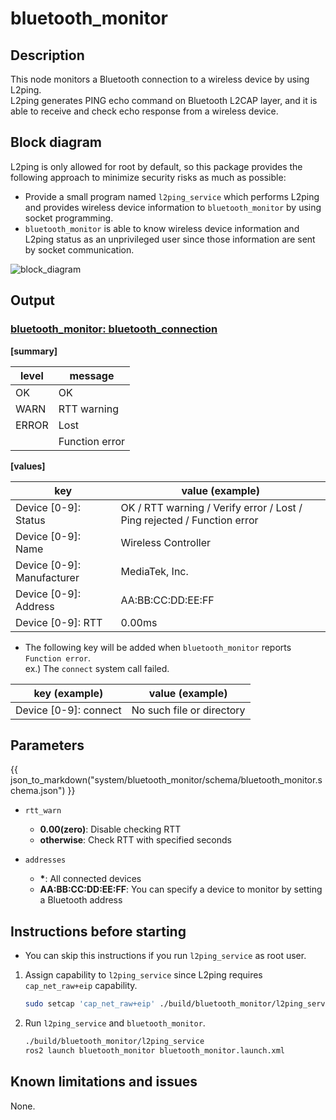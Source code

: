 # bluetooth_monitor

## Description

This node monitors a Bluetooth connection to a wireless device by using L2ping.<br>
L2ping generates PING echo command on Bluetooth L2CAP layer, and it is able to receive and check echo response from a wireless device.

## Block diagram

L2ping is only allowed for root by default, so this package provides the following approach to minimize security risks as much as possible:

- Provide a small program named `l2ping_service` which performs L2ping and provides wireless device information to `bluetooth_monitor` by using socket programming.
- `bluetooth_monitor` is able to know wireless device information and L2ping status as an unprivileged user since those information are sent by socket communication.

![block_diagram](docs/block_diagram.drawio.svg)

## Output

### <u>bluetooth_monitor: bluetooth_connection</u>

<b>[summary]</b>

| level | message        |
| ----- | -------------- |
| OK    | OK             |
| WARN  | RTT warning    |
| ERROR | Lost           |
|       | Function error |

<b>[values]</b>

| key                        | value (example)                                                         |
| -------------------------- | ----------------------------------------------------------------------- |
| Device [0-9]: Status       | OK / RTT warning / Verify error / Lost / Ping rejected / Function error |
| Device [0-9]: Name         | Wireless Controller                                                     |
| Device [0-9]: Manufacturer | MediaTek, Inc.                                                          |
| Device [0-9]: Address      | AA:BB:CC:DD:EE:FF                                                       |
| Device [0-9]: RTT          | 0.00ms                                                                  |

- The following key will be added when `bluetooth_monitor` reports `Function error`.<br>
  ex.) The `connect` system call failed.

| key (example)         | value (example)           |
| --------------------- | ------------------------- |
| Device [0-9]: connect | No such file or directory |

## Parameters

{{ json_to_markdown("system/bluetooth_monitor/schema/bluetooth_monitor.schema.json") }}

- `rtt_warn`
  - **0.00(zero)**: Disable checking RTT
  - **otherwise**: Check RTT with specified seconds

- `addresses`
  - **\***: All connected devices
  - **AA:BB:CC:DD:EE:FF**: You can specify a device to monitor by setting a Bluetooth address

## Instructions before starting

- You can skip this instructions if you run `l2ping_service` as root user.

1. Assign capability to `l2ping_service` since L2ping requires `cap_net_raw+eip` capability.

   ```sh
   sudo setcap 'cap_net_raw+eip' ./build/bluetooth_monitor/l2ping_service
   ```

2. Run `l2ping_service` and `bluetooth_monitor`.

   ```sh
   ./build/bluetooth_monitor/l2ping_service
   ros2 launch bluetooth_monitor bluetooth_monitor.launch.xml
   ```

## Known limitations and issues

None.
